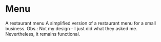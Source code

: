 # Menu
A restaurant menu
A simplified version of a restaurant menu for a small business.
Obs.: Not my design - I just did what they asked me. Nevertheless, it remains functional.
